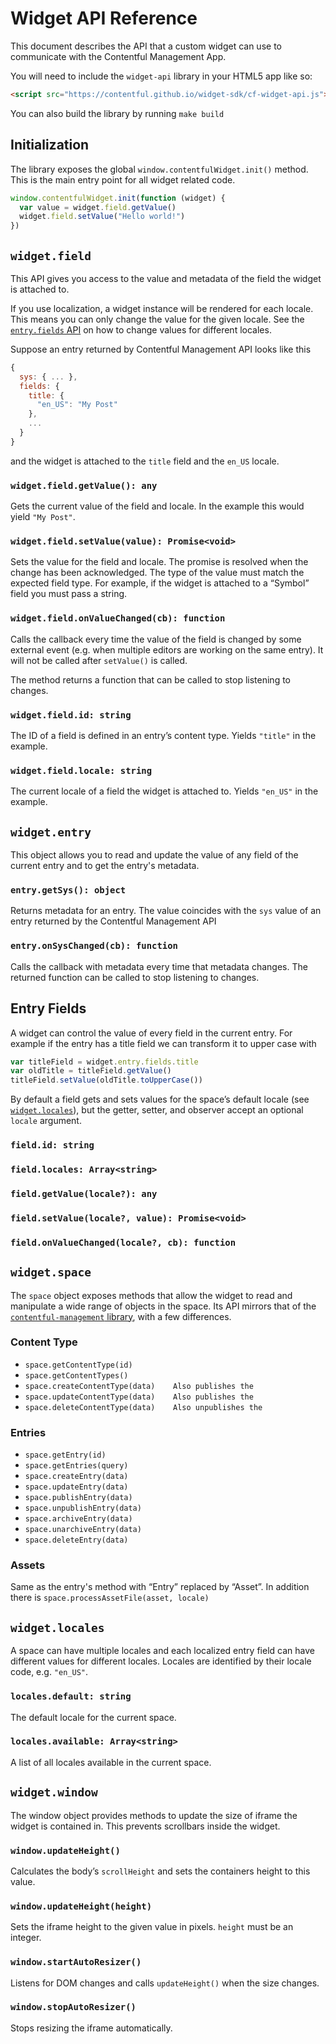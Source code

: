 # Widget API Reference

This document describes the API that a custom widget can use to
communicate with the Contentful Management App.

You will need to include the `widget-api` library in your HTML5 app like
so:
~~~html
<script src="https://contentful.github.io/widget-sdk/cf-widget-api.js"></script>
~~~

You can also build the library by running `make build`

## Initialization

The library exposes the global `window.contentfulWidget.init()` method.
This is the main entry point for all widget related code.

~~~js
window.contentfulWidget.init(function (widget) {
  var value = widget.field.getValue()
  widget.field.setValue("Hello world!")
})
~~~

## `widget.field`

This API gives you access to the value and metadata of the field the widget is
attached to.

If you use localization, a widget instance will be rendered for each locale.
This means you can only change the value for the given locale. See the
[`entry.fields` API]() on how to change values for different locales.

Suppose an entry returned by Contentful Management API looks like this
~~~js
{
  sys: { ... },
  fields: {
    title: {
      "en_US": "My Post"
    },
    ...
  }
}
~~~
and the widget is attached to the `title` field and the `en_US` locale.


### `widget.field.getValue(): any`

Gets the current value of the field and locale. In the example this would yield
`"My Post"`.

### `widget.field.setValue(value): Promise<void>`

Sets the value for the field and locale. The promise is resolved when the change
has been acknowledged. The type of the value must match the expected field type.
For example, if the widget is attached to a “Symbol” field you must pass a
string.

### `widget.field.onValueChanged(cb): function`

Calls the callback every time the value of the field is changed by some external
event (e.g. when multiple editors are working on the same entry). It will not be
called after `setValue()` is called.

The method returns a function that can be called to stop listening to changes.

### `widget.field.id: string`

The ID of a field is defined in an entry’s content type. Yields `"title"` in the
example.

### `widget.field.locale: string`

The current locale of a field the widget is attached to. Yields `"en_US"` in the
example.


## `widget.entry`

This object allows you to read and update the value of any field of the current
entry and to get the entry's metadata.

### `entry.getSys(): object`

Returns metadata for an entry. The value coincides with the `sys` value of an
entry returned by the Contentful Management API

### `entry.onSysChanged(cb): function`

Calls the callback with metadata every time that metadata changes. The returned
function can be called to stop listening to changes.


## Entry Fields

A widget can control the value of every field in the current entry. For example
if the entry has a title field we can transform it to upper case with
~~~js
var titleField = widget.entry.fields.title
var oldTitle = titleField.getValue()
titleField.setValue(oldTitle.toUpperCase())
~~~

By default a field gets and sets values for the space’s default locale (see
[`widget.locales`](#widget-locales)), but the getter, setter, and observer
accept an optional `locale` argument.

### `field.id: string`

### `field.locales: Array<string>`

### `field.getValue(locale?): any`

### `field.setValue(locale?, value): Promise<void>`

### `field.onValueChanged(locale?, cb): function`


## `widget.space`

The `space` object exposes methods that allow the widget to read and manipulate a
wide range of objects in the space. Its API mirrors that of the
[`contentful-management` library][cma-js], with a few differences.

[cma-js]: https://github.com/contentful/contentful-management.js

### Content Type

* `space.getContentType(id)`
* `space.getContentTypes()`
* `space.createContentType(data)	Also publishes the `
* `space.updateContentType(data)	Also publishes the `
* `space.deleteContentType(data)	Also unpublishes the `

### Entries

* `space.getEntry(id)`
* `space.getEntries(query)`
* `space.createEntry(data)`
* `space.updateEntry(data)`
* `space.publishEntry(data)`
* `space.unpublishEntry(data)`
* `space.archiveEntry(data)`
* `space.unarchiveEntry(data)`
* `space.deleteEntry(data)`

### Assets

Same as the entry's method with “Entry” replaced by “Asset”. In addition there
is `space.processAssetFile(asset, locale)`


## `widget.locales`

A space can have multiple locales and each localized entry field can have
different values for different locales. Locales are identified by their locale
code, e.g. `"en_US"`.

### `locales.default: string`

The default locale for the current space.

### `locales.available: Array<string>`

A list of all locales available in the current space.


## `widget.window`

The window object provides methods to update the size of iframe the widget is
contained in. This prevents scrollbars inside the widget.

### `window.updateHeight()`

Calculates the body’s `scrollHeight` and sets the containers height to
this value.

### `window.updateHeight(height)`

Sets the iframe height to the given value in pixels. `height` must be an integer.

### `window.startAutoResizer()`

Listens for DOM changes and calls `updateHeight()` when the size changes.

### `window.stopAutoResizer()`

Stops resizing the iframe automatically.
